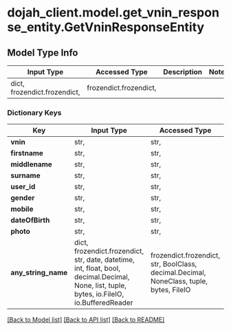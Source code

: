 # dojah_client.model.get_vnin_response_entity.GetVninResponseEntity

## Model Type Info
Input Type | Accessed Type | Description | Notes
------------ | ------------- | ------------- | -------------
dict, frozendict.frozendict,  | frozendict.frozendict,  |  | 

### Dictionary Keys
Key | Input Type | Accessed Type | Description | Notes
------------ | ------------- | ------------- | ------------- | -------------
**vnin** | str,  | str,  |  | [optional] 
**firstname** | str,  | str,  |  | [optional] 
**middlename** | str,  | str,  |  | [optional] 
**surname** | str,  | str,  |  | [optional] 
**user_id** | str,  | str,  |  | [optional] 
**gender** | str,  | str,  |  | [optional] 
**mobile** | str,  | str,  |  | [optional] 
**dateOfBirth** | str,  | str,  |  | [optional] 
**photo** | str,  | str,  |  | [optional] 
**any_string_name** | dict, frozendict.frozendict, str, date, datetime, int, float, bool, decimal.Decimal, None, list, tuple, bytes, io.FileIO, io.BufferedReader | frozendict.frozendict, str, BoolClass, decimal.Decimal, NoneClass, tuple, bytes, FileIO | any string name can be used but the value must be the correct type | [optional]

[[Back to Model list]](../../README.md#documentation-for-models) [[Back to API list]](../../README.md#documentation-for-api-endpoints) [[Back to README]](../../README.md)

